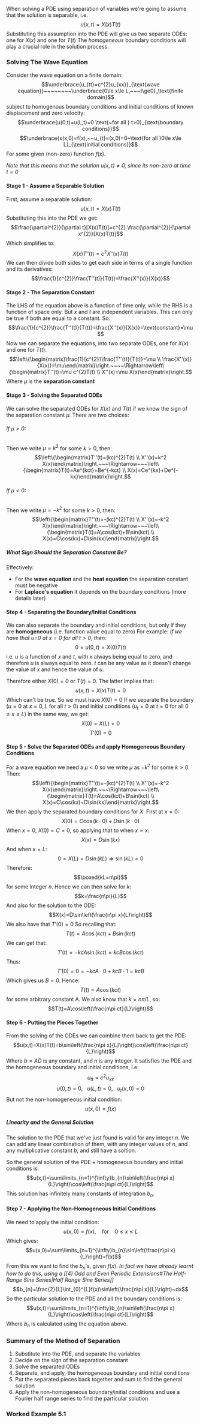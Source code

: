 When solving a PDE using separation of variables we're going to assume that the solution is separable, i.e.
$$u(x,t)=X(x)T(t)$$
Substituting this assumption into the PDE will give us two separate ODEs: one for $X(x)$ and one for $T(t)$
The *homogeneous* boundary conditions will play a crucial role in  the solution process.

### Solving The Wave Equation
Consider the wave equation on a finite domain:
$$\underbrace{u_{tt}=c^{2}u_{xx}}_{\text{wave equation}}~~~~~~~~\underbrace{0\le x\le L,~~~t\ge0}_\text{finite domain}$$
subject to homogenous boundary conditions and initial conditions of known displacement and zero velocity:
$$\underbrace{u(0,t)=u(L,t)=0 \text{~for all } t>0}_{\text{boundary conditions}}$$
$$\underbrace{x(x,0)=f(x),~~u_{t}=(x,0)=0~\text{for all }0\le x\le L}_{\text{initial conditions}}$$
For some given (non-zero) function $f(x)$.

*Note that this means that the solution $u(x,t)\ne 0$, since its non-zero at time $t=0$* 
#### Stage 1 - Assume a Separable Solution
First, assume a separable solution:
$$u(x,t)=X(x)T(t)$$
Substituting this into the PDE we get:
$$\frac{\partial^{2}}{\partial t}[X(x)T(t)]=c^{2} \frac{\partial^{2}}{\partial x^{2}}[X(x)T(t)]$$
Which simplifies to:
$$X(x)T''(t)=c^{2}X''(x)T(t)$$
We can then divide both sides to get each side in terms of a single function and its derivatives:
$$\frac{1}{c^{2}}\frac{T''(t)}{T(t)}=\frac{X''(x)}{X(x)}$$
#### Stage 2 - The Separation Constant
The LHS of the equation above is a function of time only, while the RHS is a function of space only. But $x$ and $t$ are independent variables. This  can only be true if both are equal to a constant.
So:
$$\frac{1}{c^{2}}\frac{T''(t)}{T(t)}=\frac{X''(x)}{X(x)}=\text{constant}=\mu $$
Now we can separate the equations, into two separate ODEs, one for $X(x)$ and one for $T(t)$:
$$\left\{\begin{matrix}\frac{1}{c^{2}}\frac{T''(t)}{T(t)}=\mu \\  \frac{X''(x)}{X(x)}=\mu\end{matrix}\right.~~~~\Rightarrow\left\{\begin{matrix}T''(t)=\mu c^{2}T(t) \\ X''(x)=\mu X(x)\end{matrix}\right.$$
Where $\mu$ is the **separation constant**
#### Stage 3 - Solving the Separated ODEs
We can solve the separated ODEs for $X(x)$ and $T(t)$ if we know the sign of the separation constant $\mu$. There are two choices:
###### If $\mu>0$: 
Then we write $\mu=k^{2}$ for some $k>0$, then:
$$\left\{\begin{matrix}T''(t)=(kc)^{2}T(t) \\ X''(x)=k^2 X(x)\end{matrix}\right.~~~\Rightarrow~~~\left\{\begin{matrix}T(t)=Ae^{kct}+Be^{-kct} \\ X(x)=Ce^{kx}+De^{-kx}\end{matrix}\right.$$
###### If $\mu<0$: 
Then we write $\mu=-k^{2}$ for some $k>0$, then:
$$\left\{\begin{matrix}T''(t)=-(kc)^{2}T(t) \\ X''(x)=-k^2 X(x)\end{matrix}\right.~~~\Rightarrow~~~\left\{\begin{matrix}T(t)=A\cos(kct)+B\sin(kct) \\ X(x)=C\cos(kx)+D\sin(kx)\end{matrix}\right.$$
##### What Sign Should the Separation Constant Be?
Effectively:
- For the **wave equation** and the **heat equation** the separation constant must be negative
- For **Laplace's equation** it depends on the boundary conditions (more details later)
#### Step 4 - Separating the Boundary/Initial Conditions
We can also separate the boundary and initial conditions, but only if they are **homogeneous** (i.e. function value equal to zero)
For example:
*If we have that $u$=0 at $x=0$ for all $t>0$, then:*
$$0=u(0,t)=X(0)T(t)$$
i.e. $u$ is a function of $x$ and $t$, with $x$ always being equal to zero, and therefore $u$ is always equal to zero. $t$ can be any value as it doesn't change the value of $x$ and hence the value of $u$.

Therefore either $X(0)=0$ or $T(t)=0$. The latter implies that:
$$u(x,t)=X(x)T(t)=0$$
Which can't be true. So we must have $X(0)=0$
If we separate the boundary ($u=0 \text{ at } x=0,L$ for all $t>0$) and initial conditions ($u_{t}=0$ at $t=0$ for all $0\le x\le L$) in the same way, we get:
$$X(0)=X(L)=0$$
$$T'(0)=0$$
#### Step 5 - Solve the Separated ODEs and apply Homogeneous Boundary Conditions
For a wave equation we need a $\mu<0$ so we write $\mu$ as $-k^2$ for some $k>0$. Then:
$$\left\{\begin{matrix}T''(t)=-(kc)^{2}T(t) \\ X''(x)=-k^2 X(x)\end{matrix}\right.~~~\Rightarrow~~~\left\{\begin{matrix}T(t)=A\cos(kct)+B\sin(kct) \\ X(x)=C\cos(kx)+D\sin(kx)\end{matrix}\right.$$
We then apply the separated boundary conditions for $X$. First at $x=0$:
$$X(0)=C\cos(k\cdot0)+D\sin(k\cdot0)$$
When $x=0$, $X(0)=C=0$, so applying that to when $x=x$:
$$X(x)=D\sin(kx)$$
And when $x=L$:
$$0=X(L)=D\sin(kL) \Rightarrow \sin(kL)=0$$
Therefore:
$$\boxed{kL=n\pi}$$ for some integer $n$.
Hence we can then solve for $k$:
$$k=\frac{n\pi}{L}$$
And also for the solution to the ODE:
$$X(x)=D\sin\left(\frac{n\pi x}{L}\right)$$
We also have that $T'(0)=0$ So recalling that:
$$T(t)=A\cos(kct)+B\sin(kct)$$
We can get that:
$$T'(t)=-kcA\sin(kct)=kcB\cos(kct)$$
Thus:
$$T'(0)=0=-kcA\cdot0+kcB\cdot 1=kcB$$
Which gives us $B=0$. Hence:
$$T(t)=A\cos(kct)$$
for some arbitrary constant A.
We also know that $k=n\pi/L$, so:
$$T(t)=A\cos\left(\frac{n\pi ct}{L}\right)$$
#### Step 6 - Putting the Pieces Together
From the solving of the ODEs we can combine them back to get the PDE:
$$u(x,t)=X(x)T(t)=b\sin\left(\frac{n\pi x}{L}\right)\cos\left(\frac{n\pi ct}{L}\right)$$
Where $b=AD$ is any constant, and $n$ is any integer. It satisfies the PDE and the homogeneous boundary and initial conditions, i.e:
$$u_{tt}=c^{2}u_{xx}$$
$$u(0,t)=0,~~~u(L,t)=0,~~~ u_{t}(x,0)=0$$
But not the non-homogeneous initial condition:
$$u(x,0)=f(x)$$
##### Linearity and the General Solution
The solution to the PDE that we've just found is valid for any integer $n$.
We can add any linear combination of them, with any integer values of $n$, and any multiplicative constant $b$, and still have a soltion.

So the general solution of the PDE + homogeneous boundary and initial conditions is:
$$u(x,t)=\sum\limits_{n=1}^{\infty}b_{n}\sin\left(\frac{n\pi x}{L}\right)\cos\left(\frac{n\pi ct}{L}\right)$$
This solution has infinitely many constants of integration $b_{n}$.
#### Step 7 - Applying the Non-Homogeneous Initial Conditions
We need to apply the initial condition:
$$u(x,0)=f(x),~~~~\text{for}~~~~0\le x\le L$$
Which gives:
$$u(x,0)=\sum\limits_{n=1}^{\infty}b_{n}\sin\left(\frac{n\pi x}{L}\right)=f(x)$$
From this we want to find the $b_{n}$'s, given $f(x)$. *In fact we have already learnt how to do this, using a [[4) Odd and Even Periodic Extensions#The Half-Range Sine Series|Half Range Sine Series]]*
$$b_{n}=\frac{2}{L}\int_{0}^{L}f(x)\sin\left(\frac{n\pi x}{L}\right)~dx$$
So the particular solution to the PDE and all the boundary conditions is:
$$u(x,t)=\sum\limits_{n=1}^{\infty}b_{n}\sin\left(\frac{n\pi x}{L}\right)\cos\left(\frac{n\pi ct}{L}\right)$$
Where $b_{n}$ is calculated using the equation above.
### Summary of the Method of Separation
1) Substitute into the PDE, and separate the variables
2) Decide on the sign of the separation constant
3) Solve the separated ODEs
4) Separate, and apply, the homogeneous boundary and initial conditions
5) Put the separated pieces back together and sum to find the general solution
6) Apply the non-homogeneous boundary/initial conditions and use a Fourier half range series to find the particular solution
### Worked Example 5.1
